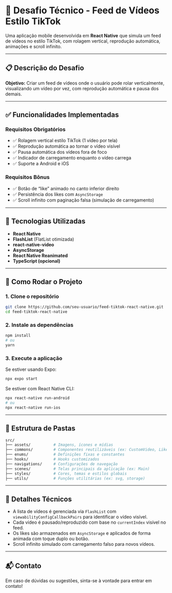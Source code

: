 # 📱 Desafio Técnico - Feed de Vídeos Estilo TikTok

Uma aplicação mobile desenvolvida em **React Native** que simula um feed de vídeos no estilo TikTok, com rolagem vertical, reprodução automática, animações e scroll infinito.

---

## 📋 Descrição do Desafio

**Objetivo:** Criar um feed de vídeos onde o usuário pode rolar verticalmente, visualizando um vídeo por vez, com reprodução automática e pausa dos demais.

---

## ✅ Funcionalidades Implementadas

### Requisitos Obrigatórios

- ✅ Rolagem vertical estilo TikTok (1 vídeo por tela)
- ✅ Reprodução automática ao tornar o vídeo visível
- ✅ Pausa automática dos vídeos fora de foco
- ✅ Indicador de carregamento enquanto o vídeo carrega
- ✅ Suporte a Android e iOS

### Requisitos Bônus

- ✅ Botão de “like” animado no canto inferior direito
- ✅ Persistência dos likes com `AsyncStorage`
- ✅ Scroll infinito com paginação falsa (simulação de carregamento)

---

## 🧱 Tecnologias Utilizadas

- **React Native**
- **FlashList** (FlatList otimizada)
- **react-native-video**
- **AsyncStorage**
- **React Native Reanimated**
- **TypeScript (opcional)**

---

## 🚀 Como Rodar o Projeto

### 1. Clone o repositório

```bash
git clone https://github.com/seu-usuario/feed-tiktok-react-native.git
cd feed-tiktok-react-native
```

### 2. Instale as dependências

```bash
npm install
# ou
yarn
```

### 3. Execute a aplicação

Se estiver usando Expo:

```bash
npx expo start
```

Se estiver com React Native CLI:

```bash
npx react-native run-android
# ou
npx react-native run-ios
```

---

## 📁 Estrutura de Pastas

```bash
src/
├── assets/          # Imagens, ícones e mídias
├── commons/         # Componentes reutilizáveis (ex: CustomVideo, LikeButton)
├── enums/           # Definições fixas e constantes
├── hooks/           # Hooks customizados
├── navigations/     # Configurações de navegação
├── scenes/          # Telas principais da aplicação (ex: Main)
├── styles/          # Cores, temas e estilos globais
├── utils/           # Funções utilitárias (ex: svg, storage)
```

---

## 🧪 Detalhes Técnicos

- A lista de vídeos é gerenciada via `FlashList` com `viewabilityConfigCallbackPairs` para identificar o vídeo visível.
- Cada vídeo é pausado/reproduzido com base no `currentIndex` visível no feed.
- Os likes são armazenados em `AsyncStorage` e aplicados de forma animada com toque duplo ou botão.
- Scroll infinito simulado com carregamento falso para novos vídeos.

---

## 📬 Contato

Em caso de dúvidas ou sugestões, sinta-se à vontade para entrar em contato!
